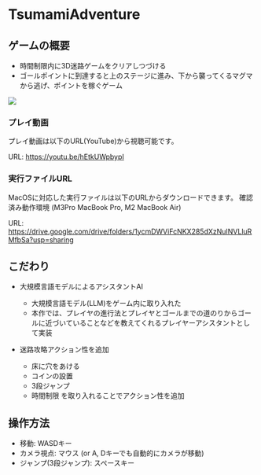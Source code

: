 # TsumamiAdventure

## ゲームの概要

* 時間制限内に3D迷路ゲームをクリアしつづける
* ゴールポイントに到達すると上のステージに進み、下から襲ってくるマグマから逃げ、ポイントを稼ぐゲーム
<image src="src_readme/game_image.png">

### プレイ動画
プレイ動画は以下のURL(YouTube)から視聴可能です。

URL: https://youtu.be/hEtkUWpbypI

### 実行ファイルURL

MacOSに対応した実行ファイルは以下のURLからダウンロードできます。
確認済み動作環境 (M3Pro MacBook Pro, M2 MacBook Air)

URL: https://drive.google.com/drive/folders/1ycmDWViFcNKX285dXzNuINVLluRMfbSa?usp=sharing

## こだわり

* 大規模言語モデルによるアシスタントAI
    
    * 大規模言語モデル(LLM)をゲーム内に取り入れた
    * 本作では、プレイヤの進行法とプレイヤとゴールまでの道のりからゴールに近づいていることなどを教えてくれるプレイヤーアシスタントとして実装

* 迷路攻略アクション性を追加
    * 床に穴をあける
    * コインの設置
    * 3段ジャンプ
    * 時間制限
    を取り入れることでアクション性を追加

## 操作方法
* 移動: WASDキー
* カメラ視点: マウス (or A, Dキーでも自動的にカメラが移動)
* ジャンプ(3段ジャンプ): スペースキー
